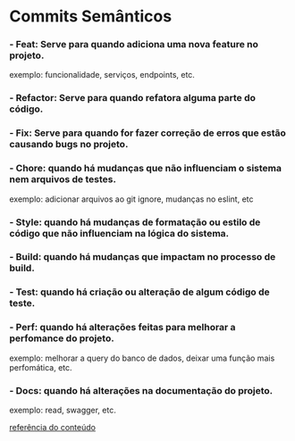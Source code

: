 # Commits Semânticos

### - **Feat**: Serve para quando adiciona uma nova feature no projeto.
exemplo: funcionalidade, serviços, endpoints, etc.

### - **Refactor**: Serve para quando refatora alguma parte do código.
  
### - **Fix**: Serve para quando for fazer correção de erros que estão causando bugs no projeto.

### - **Chore**: quando há mudanças que não influenciam o sistema nem arquivos de testes.
exemplo: adicionar arquivos ao git ignore, mudanças no eslint, etc

### - **Style**: quando há mudanças de formatação ou estilo de código que não influenciam na lógica do sistema.
  
### - **Build**: quando há mudanças que impactam no processo de build.

### - **Test**: quando há criação ou alteração de algum código de teste.
  
### - **Perf**: quando há alterações feitas para melhorar a perfomance do projeto.
exemplo: melhorar a query do banco de dados, deixar uma função mais perfomática, etc.

### - **Docs**: quando há alterações na documentação do projeto.
exemplo: read, swagger, etc.


[referência do conteúdo](https://www.linkedin.com/feed/update/urn:li:activity:7023750597300359168/)